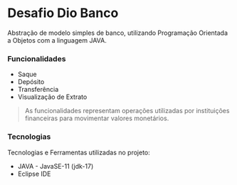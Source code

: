 # Desafio Dio Banco

Abstração de modelo simples de banco, utilizando Programação Orientada a Objetos com a linguagem JAVA.

### Funcionalidades

- Saque
- Depósito
- Transferência
- Visualização de Extrato

> As funcionalidades representam operações utilizadas por instituições financeiras para movimentar valores monetários.

### Tecnologias

Tecnologias e Ferramentas utilizadas no projeto:

- JAVA - JavaSE-11 (jdk-17)
- Eclipse IDE
